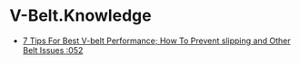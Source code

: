 # V-Belt.Knowledge
- [7 Tips For Best V-belt Performance; How To Prevent slipping and Other Belt Issues :052](https://youtu.be/syWiGYDOM70)
